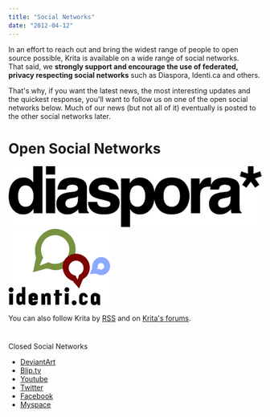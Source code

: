 ```yaml
---
title: "Social Networks"
date: "2012-04-12"
---
```


In an effort to reach out and bring the widest range of people to open source possible, Krita is available on a wide range of social networks.  
That said, we **strongly support and encourage the use of federated, privacy respecting social networks** such as Diaspora, Identi.ca and others.

That's why, if you want the latest news, the most interesting updates and the quickest response, you'll want to follow us on one of the open social networks below. Much of our news (but not all of it) eventually is posted to the other social networks later.

# Open Social Networks

[![](images/diaspora.jpg)](https://joindiaspora.com/u/krita)[![](images/identica.png)](http://identi.ca/krita)

You can also follow Krita by [RSS](http://feeds.feedburner.com/krita/news) and on [Krita's forums](http://forum.kde.org/krita).

#   
Closed Social Networks

- [DeviantArt](http://krita-free-art-app.deviantart.com/)
- [Blip.tv](http://blip.tv/krita)
- [Youtube](http://www.youtube.com/user/KritaPaintingApp)
- [Twitter](http://twitter.com/#!/krita_painting)
- [Facebook](https://twitter.com/#!/Krita_Painting)
- [Myspace](http://www.myspace.com/568893661)
